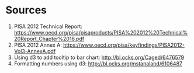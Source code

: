 # Sources
1. PISA 2012 Technical Report: https://www.oecd.org/pisa/pisaproducts/PISA%202012%20Technical%20Report_Chapter%2016.pdf
2. PISA 2012 Annex A: https://www.oecd.org/pisa/keyfindings/PISA2012-Vol3-AnnexA.pdf
3. Using d3 to add tooltip to bar chart: http://bl.ocks.org/Caged/6476579
4. Formatting numbers using d3: http://bl.ocks.org/mstanaland/6106487
